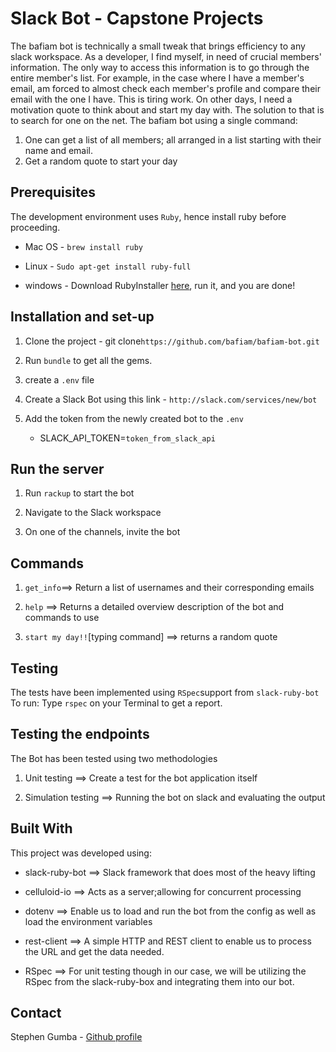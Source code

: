 # Slack Bot - Capstone Projects

The bafiam bot is technically a small tweak that brings efficiency to any slack workspace. As a developer, I find myself, in need of crucial members' information. The only way to access this information is to go through the entire member's list. For example, in the case where I have a member's email, am forced to almost check each member's profile and compare their email with the one I have. This is tiring work. On other days, I need a motivation quote to think about and start my day with. The solution to that is to search for one on the net.
The bafiam bot using a single command:

1. One can get a list of all members; all arranged in a list starting with their name and email.
2. Get a random quote to start your day

## Prerequisites

The development environment uses `Ruby`, hence install ruby before proceeding.

- Mac OS - `brew install ruby`

- Linux - `Sudo apt-get install ruby-full`

- windows - Download RubyInstaller [here](https://rubyinstaller.org/), run it, and you are done!

## Installation and set-up

1. Clone the project - git clone`https://github.com/bafiam/bafiam-bot.git`

2. Run `bundle` to get all the gems.

3. create a `.env` file

4. Create a Slack Bot using this link - `http://slack.com/services/new/bot`

5. Add the token from the newly created bot to the `.env`

   - SLACK_API_TOKEN=`token_from_slack_api`

## Run the server

1. Run `rackup` to start the bot

2. Navigate to the Slack workspace

3. On one of the channels, invite the bot

## Commands

1. `get_info`==> Return a list of usernames and their corresponding emails

2. `help` ==> Returns a detailed overview description of the bot and commands to use

3. `start my day!!`[typing command] ==> returns a random quote

## Testing

The tests have been implemented using `RSpec`support from `slack-ruby-bot`
To run: Type
`rspec`
on your Terminal to get a report.

## Testing the endpoints

The Bot has been tested using two methodologies

1. Unit testing ==> Create a test for the bot application itself

2. Simulation testing ==> Running the bot on slack and evaluating the output

## Built With

This project was developed using:

- slack-ruby-bot ==> Slack framework that does most of the heavy lifting

- celluloid-io ==> Acts as a server;allowing for concurrent processing

- dotenv ==> Enable us to load and run the bot from the config as well as load the environment variables

- rest-client ==> A simple HTTP and REST client to enable us to process the URL and get the data needed.

- RSpec ==> For unit testing though in our case, we will be utilizing the RSpec from the slack-ruby-box and integrating them into our bot.

## Contact

Stephen Gumba - [Github profile](https://github.com/bafiam)
